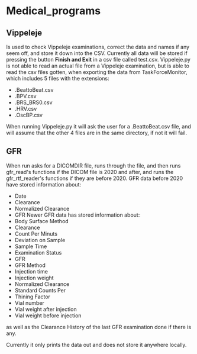 # Medical_programs

## Vippeleje
Is used to check Vippeleje examinations, correct the data and names if any seem off, and store it down into the CSV.
Currently all data will be stored if pressing the button **Finish and Exit** in a csv file called test.csv.
Vippeleje.py is not able to read an actual file from a Vippeleje examination, but is able to read the csv files gotten, when exporting the data from TaskForceMonitor, which includes 5 files with the extensions:
- .BeattoBeat.csv
- .BPV.csv
- .BRS_BRS0.csv
- .HRV.csv
- .OscBP.csv

When running Vippeleje.py it will ask the user for a .BeattoBeat.csv file, and will assume that the other 4 files are in the same directory, if not it will fail.

## GFR
When run asks for a DICOMDIR file, runs through the file, and then runs gfr_read's functions if the DICOM file is 2020 and after, and runs the gfr_rtf_reader's functions if they are before 2020.
GFR data before 2020 have stored information about: 
- Date
- Clearance
- Normalized Clearance
- GFR
Newer GFR data has stored information about:
- Body Surface Method
- Clearance
- Count Per Minuts
- Deviation on Sample
- Sample Time
- Examination Status
- GFR
- GFR Method
- Injection time
- Injection weight
- Normalized Clearance
- Standard Counts Per
- Thining Factor
- Vial number
- Vial weight after injection
- Vial weight before injection

as well as the Clearance History of the last GFR examination done if there is any.

Currently it only prints the data out and does not store it anywhere locally.


